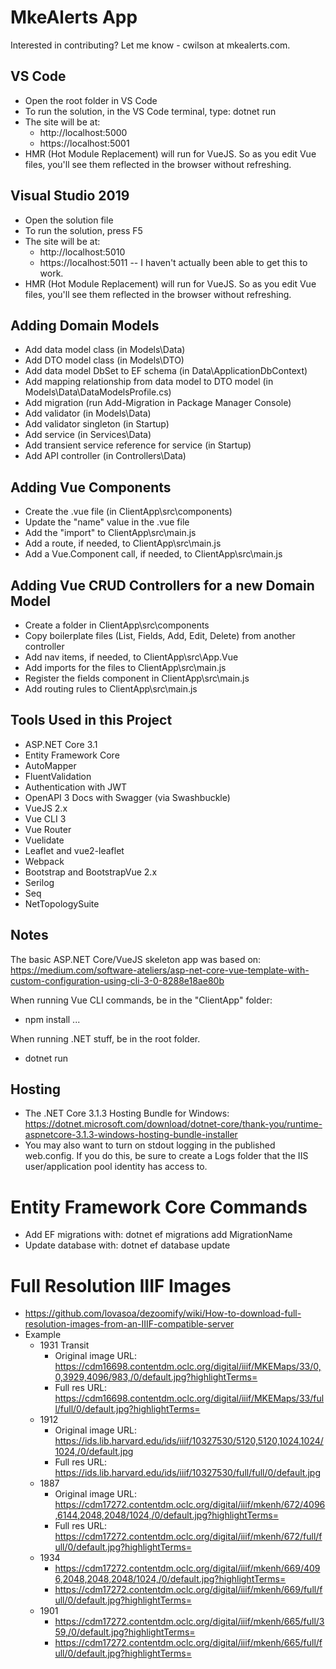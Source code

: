 # MkeAlerts App

Interested in contributing? Let me know - cwilson at mkealerts.com.

## VS Code
* Open the root folder in VS Code
* To run the solution, in the VS Code terminal, type: dotnet run
* The site will be at:
  * http://localhost:5000
  * https://localhost:5001
* HMR (Hot Module Replacement) will run for VueJS. So as you edit Vue files, you'll see them reflected in the browser without refreshing.

## Visual Studio 2019
* Open the solution file
* To run the solution, press F5
* The site will be at:
  * http://localhost:5010
  * https://localhost:5011 -- I haven't actually been able to get this to work.
* HMR (Hot Module Replacement) will run for VueJS. So as you edit Vue files, you'll see them reflected in the browser without refreshing.

## Adding Domain Models
* Add data model class (in Models\Data)
* Add DTO model class (in Models\DTO)
* Add data model DbSet to EF schema (in Data\ApplicationDbContext)
* Add mapping relationship from data model to DTO model (in Models\Data\DataModelsProfile.cs)
* Add migration (run Add-Migration in Package Manager Console)
* Add validator (in Models\Data)
* Add validator singleton (in Startup)
* Add service (in Services\Data)
* Add transient service reference for service (in Startup)
* Add API controller (in Controllers\Data)

## Adding Vue Components
* Create the .vue file (in ClientApp\src\components)
* Update the "name" value in the .vue file
* Add the "import" to ClientApp\src\main.js
* Add a route, if needed, to ClientApp\src\main.js
* Add a Vue.Component call, if needed, to ClientApp\src\main.js

## Adding Vue CRUD Controllers for a new Domain Model
* Create a folder in ClientApp\src\components
* Copy boilerplate files (List, Fields, Add, Edit, Delete) from another controller
* Add nav items, if needed, to ClientApp\src\App.Vue
* Add imports for the files to ClientApp\src\main.js
* Register the fields component in ClientApp\src\main.js
* Add routing rules to ClientApp\src\main.js

## Tools Used in this Project
* ASP.NET Core 3.1
* Entity Framework Core
* AutoMapper
* FluentValidation
* Authentication with JWT
* OpenAPI 3 Docs with Swagger (via Swashbuckle)
* VueJS 2.x
* Vue CLI 3
* Vue Router
* Vuelidate
* Leaflet and vue2-leaflet
* Webpack
* Bootstrap and BootstrapVue 2.x
* Serilog
* Seq
* NetTopologySuite

## Notes

The basic ASP.NET Core/VueJS skeleton app was based on: https://medium.com/software-ateliers/asp-net-core-vue-template-with-custom-configuration-using-cli-3-0-8288e18ae80b

When running Vue CLI commands, be in the "ClientApp" folder:
* npm install ...

When running .NET stuff, be in the root folder.
* dotnet run


## Hosting
* The .NET Core 3.1.3 Hosting Bundle for Windows: https://dotnet.microsoft.com/download/dotnet-core/thank-you/runtime-aspnetcore-3.1.3-windows-hosting-bundle-installer
* You may also want to turn on stdout logging in the published web.config. If you do this, be sure to create a Logs folder that the IIS user/application pool identity has access to.


# Entity Framework Core Commands
* Add EF migrations with: dotnet ef migrations add MigrationName
* Update database with: dotnet ef database update

# Full Resolution IIIF Images
* https://github.com/lovasoa/dezoomify/wiki/How-to-download-full-resolution-images-from-an-IIIF-compatible-server
* Example
  * 1931 Transit
    * Original image URL: https://cdm16698.contentdm.oclc.org/digital/iiif/MKEMaps/33/0,0,3929,4096/983,/0/default.jpg?highlightTerms=
    * Full res URL: https://cdm16698.contentdm.oclc.org/digital/iiif/MKEMaps/33/full/full/0/default.jpg?highlightTerms=
  * 1912
    * Original image URL: https://ids.lib.harvard.edu/ids/iiif/10327530/5120,5120,1024,1024/1024,/0/default.jpg
    * Full res URL: https://ids.lib.harvard.edu/ids/iiif/10327530/full/full/0/default.jpg
  * 1887
    * Original image URL: https://cdm17272.contentdm.oclc.org/digital/iiif/mkenh/672/4096,6144,2048,2048/1024,/0/default.jpg?highlightTerms=
    * Full res URL: https://cdm17272.contentdm.oclc.org/digital/iiif/mkenh/672/full/full/0/default.jpg?highlightTerms=
  * 1934
    * https://cdm17272.contentdm.oclc.org/digital/iiif/mkenh/669/4096,2048,2048,2048/1024,/0/default.jpg?highlightTerms=
    * https://cdm17272.contentdm.oclc.org/digital/iiif/mkenh/669/full/full/0/default.jpg?highlightTerms=
  * 1901
    * https://cdm17272.contentdm.oclc.org/digital/iiif/mkenh/665/full/359,/0/default.jpg?highlightTerms=
    * https://cdm17272.contentdm.oclc.org/digital/iiif/mkenh/665/full/full/0/default.jpg?highlightTerms=